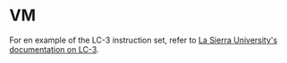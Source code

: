 # VM

For en example of the LC-3 instruction set, refer to
[La Sierra University's documentation on LC-3](http://hwang.lasierra.edu/~enoch/CPTG%20245/LC-3/LC-3%20Instructions.pdf).
